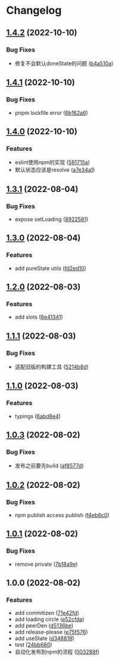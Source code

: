 # Changelog

## [1.4.2](https://github.com/sklme/vue2-stated-box/compare/v1.4.1...v1.4.2) (2022-10-10)


### Bug Fixes

* 修复不会默认doneState的问题 ([b4a510a](https://github.com/sklme/vue2-stated-box/commit/b4a510ae00307ead9dec60122bc859bda50b06be))

## [1.4.1](https://github.com/sklme/vue2-stated-box/compare/v1.4.0...v1.4.1) (2022-10-10)


### Bug Fixes

* pnpm lockfile error ([6b162a6](https://github.com/sklme/vue2-stated-box/commit/6b162a6dad4f245d557340790e5dad6980572deb))

## [1.4.0](https://github.com/sklme/vue2-stated-box/compare/v1.3.1...v1.4.0) (2022-10-10)


### Features

* eslint使用npm的实现 ([581715a](https://github.com/sklme/vue2-stated-box/commit/581715a3fd5f73cf3e0011d489b18dff4d23bc0b))
* 默认状态应该是resolve ([a7e34a1](https://github.com/sklme/vue2-stated-box/commit/a7e34a130a2a4ee2cf4b36767dd4a3ecfcb94294))

## [1.3.1](https://github.com/sklme/vue2-stated-box/compare/v1.3.0...v1.3.1) (2022-08-04)


### Bug Fixes

* expose setLoading ([8922581](https://github.com/sklme/vue2-stated-box/commit/8922581aebb4bf44f9e2c2eb806c32b0b68626d1))

## [1.3.0](https://github.com/sklme/vue2-stated-box/compare/v1.2.0...v1.3.0) (2022-08-04)


### Features

* add pureState utils ([fd2ed10](https://github.com/sklme/vue2-stated-box/commit/fd2ed1082c05d170ca0c3995d0cd668cf046aea2))

## [1.2.0](https://github.com/sklme/vue2-stated-box/compare/v1.1.1...v1.2.0) (2022-08-03)


### Features

* add slots ([6e41341](https://github.com/sklme/vue2-stated-box/commit/6e413418176f41718f3fbd4931ba7b7664aad4e7))

## [1.1.1](https://github.com/sklme/vue2-stated-box/compare/v1.1.0...v1.1.1) (2022-08-03)


### Bug Fixes

* 适配旧版的构建工具 ([5214b8d](https://github.com/sklme/vue2-stated-box/commit/5214b8dd90121d1568ceff4387e17e5c0cf51e2f))

## [1.1.0](https://github.com/sklme/vue2-stated-box/compare/v1.0.3...v1.1.0) (2022-08-03)


### Features

* typings ([6abd8e4](https://github.com/sklme/vue2-stated-box/commit/6abd8e412fb07b1240eef4512321defdda4c3f31))

## [1.0.3](https://github.com/sklme/vue2-stated-box/compare/v1.0.2...v1.0.3) (2022-08-02)


### Bug Fixes

* 发布之前要先build ([af8577d](https://github.com/sklme/vue2-stated-box/commit/af8577db1c87061c8807029b0d2dc8f1f1e5c089))

## [1.0.2](https://github.com/sklme/vue2-stated-box/compare/v1.0.1...v1.0.2) (2022-08-02)


### Bug Fixes

* npm publish access publish ([f4eb6c0](https://github.com/sklme/vue2-stated-box/commit/f4eb6c07fdece2428f6939285efbc15bda288858))

## [1.0.1](https://github.com/sklme/vue2-stated-box/compare/v1.0.0...v1.0.1) (2022-08-02)


### Bug Fixes

* remove private ([7b18a9e](https://github.com/sklme/vue2-stated-box/commit/7b18a9e024a844e3de96ecc04d6600b1cf8fb754))

## 1.0.0 (2022-08-02)


### Features

* add commitizen ([71e42fd](https://github.com/sklme/vue2-stated-box/commit/71e42fd39e2f49c1b945e67fc8e433c82c4c367a))
* add loading circle ([e52cfda](https://github.com/sklme/vue2-stated-box/commit/e52cfdae7310cef5cc56f52e4bd1700894aab6a6))
* add peerDen ([d5136be](https://github.com/sklme/vue2-stated-box/commit/d5136be50a1492aa2987850acc61584ea344b31f))
* add release-please ([e75f576](https://github.com/sklme/vue2-stated-box/commit/e75f576b34e7dcc7578bd09057713e4a64c7a8e1))
* add useState ([d348819](https://github.com/sklme/vue2-stated-box/commit/d3488192c03dd685744130b6ed399d7bbf5765b7))
* test ([24bb680](https://github.com/sklme/vue2-stated-box/commit/24bb680e97497472018f2097009a9d5057e4b015))
* 自动化发布到npm的流程 ([003288f](https://github.com/sklme/vue2-stated-box/commit/003288f43c92fad28b773073bc8f2f57f0449395))

